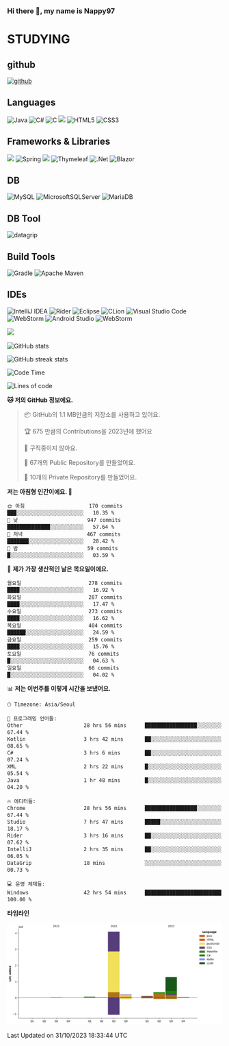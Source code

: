 ### Hi there 👋, my name is Nappy97

# STUDYING
## github
[<img src='https://cdn.jsdelivr.net/npm/simple-icons@3.0.1/icons/github.svg' alt='github' height='40'>](https://github.com/Nappy97)  

## Languages
![Java](https://img.shields.io/badge/java-%23ED8B00.svg?style=for-the-badge&logo=openjdk&logoColor=white) ![C#](https://img.shields.io/badge/c%23-%23239120.svg?style=for-the-badge&logo=c-sharp&logoColor=white) ![C](https://img.shields.io/badge/c-%2300599C.svg?style=for-the-badge&logo=c&logoColor=white) <img src="https://img.shields.io/badge/javascript-F7DF1E?style=for-the-badge&logo=javascript&logoColor=black"> ![HTML5](https://img.shields.io/badge/html5-%23E34F26.svg?style=for-the-badge&logo=html5&logoColor=white) ![CSS3](https://img.shields.io/badge/css3-%231572B6.svg?style=for-the-badge&logo=css3&logoColor=white)

## Frameworks & Libraries
<img src="https://img.shields.io/badge/bootstrap-7952B3?style=for-the-badge&logo=bootstrap&logoColor=white"> ![Spring](https://img.shields.io/badge/spring-%236DB33F.svg?style=for-the-badge&logo=spring&logoColor=white) <img src="https://img.shields.io/badge/jQuery-0769AD?style=for-the-badge&logo=jquery&logoColor=white"> ![Thymeleaf](https://img.shields.io/badge/Thymeleaf-%23005C0F.svg?style=for-the-badge&logo=Thymeleaf&logoColor=white) ![.Net](https://img.shields.io/badge/.NET-5C2D91?style=for-the-badge&logo=.net&logoColor=white) ![Blazor](https://img.shields.io/badge/blazor-%235C2D91.svg?style=for-the-badge&logo=blazor&logoColor=white)

## DB
![MySQL](https://img.shields.io/badge/mysql-%2300f.svg?style=for-the-badge&logo=mysql&logoColor=white) ![MicrosoftSQLServer](https://img.shields.io/badge/Microsoft%20SQL%20Server-CC2927?style=for-the-badge&logo=microsoft%20sql%20server&logoColor=white) ![MariaDB](https://img.shields.io/badge/MariaDB-003545?style=for-the-badge&logo=mariadb&logoColor=white)

## DB Tool
![datagrip](https://img.shields.io/badge/datagrip-9681EB?style=flat&logo=datagrip)

## Build Tools
![Gradle](https://img.shields.io/badge/Gradle-02303A.svg?style=for-the-badge&logo=Gradle&logoColor=white) ![Apache Maven](https://img.shields.io/badge/Apache%20Maven-C71A36?style=for-the-badge&logo=Apache%20Maven&logoColor=white)

## IDEs
![IntelliJ IDEA](https://img.shields.io/badge/IntelliJIDEA-000000.svg?style=for-the-badge&logo=intellij-idea&logoColor=white) ![Rider](https://img.shields.io/badge/Rider-000000.svg?style=for-the-badge&logo=Rider&logoColor=white&color=black&labelColor=crimson) ![Eclipse](https://img.shields.io/badge/Eclipse-FE7A16.svg?style=for-the-badge&logo=Eclipse&logoColor=white) ![CLion](https://img.shields.io/badge/CLion-black?style=for-the-badge&logo=clion&logoColor=white) ![Visual Studio Code](https://img.shields.io/badge/Visual%20Studio%20Code-0078d7.svg?style=for-the-badge&logo=visual-studio-code&logoColor=white) ![WebStorm](https://img.shields.io/badge/webstorm-143?style=for-the-badge&logo=webstorm&logoColor=white&color=black) ![Android Studio](https://img.shields.io/badge/Android%20Studio-3DDC84.svg?style=for-the-badge&logo=android-studio&logoColor=white) ![WebStorm](https://img.shields.io/badge/webstorm-143?style=for-the-badge&logo=webstorm&logoColor=white&color=black)

<div>
  <img  src="https://github-readme-stats.vercel.app/api/top-langs/?username=Nappy97&langs_count=8&exclude_repo=Example-deep-learning-from-scratch&layout=compact&line_height=24&hide_border=true&title_color=d88e82&card_width=280">
<div>
  
![GitHub stats](https://github-readme-stats.vercel.app/api?username=Nappy97&show_icons=true)  

![GitHub streak stats](https://github-readme-streak-stats.herokuapp.com/?user=Nappy97)  

<!--START_SECTION:waka-->
![Code Time](http://img.shields.io/badge/Code%20Time-942%20hrs%208%20mins-blue)

![Lines of code](https://img.shields.io/badge/%EC%A0%80%EB%8A%94%20%EC%97%AC%ED%83%9C%EA%B9%8C%EC%A7%80%20-6.1%20million%20%EC%A4%84%EC%9D%98%20%EC%BD%94%EB%93%9C%EB%A5%BC%20%EC%9E%91%EC%84%B1%ED%96%88%EC%96%B4%EC%9A%94.-blue)

**🐱 저의 GitHub 정보에요.** 

> 📦 GitHub의 1.1 MB만큼의 저장소를 사용하고 있어요. 
 > 
> 🏆 675 만큼의 Contributions을 2023년에 했어요
 > 
> 🚫 구직중이지 않아요.
 > 
> 📜 67개의 Public Repository를 만들었어요. 
 > 
> 🔑 10개의 Private Repository를 만들었어요. 
 > 
**저는 아침형 인간이에요. 🐤** 

```text
🌞 아침                     170 commits         ███░░░░░░░░░░░░░░░░░░░░░░   10.35 % 
🌆 낮　                     947 commits         ██████████████░░░░░░░░░░░   57.64 % 
🌃 저녁                     467 commits         ███████░░░░░░░░░░░░░░░░░░   28.42 % 
🌙 밤　                     59 commits          █░░░░░░░░░░░░░░░░░░░░░░░░   03.59 % 
```
📅 **제가 가장 생산적인 날은 목요일이에요.** 

```text
월요일                      278 commits         ████░░░░░░░░░░░░░░░░░░░░░   16.92 % 
화요일                      287 commits         ████░░░░░░░░░░░░░░░░░░░░░   17.47 % 
수요일                      273 commits         ████░░░░░░░░░░░░░░░░░░░░░   16.62 % 
목요일                      404 commits         ██████░░░░░░░░░░░░░░░░░░░   24.59 % 
금요일                      259 commits         ████░░░░░░░░░░░░░░░░░░░░░   15.76 % 
토요일                      76 commits          █░░░░░░░░░░░░░░░░░░░░░░░░   04.63 % 
일요일                      66 commits          █░░░░░░░░░░░░░░░░░░░░░░░░   04.02 % 
```


📊 **저는 이번주를 이렇게 시간을 보냈어요.** 

```text
🕑︎ Timezone: Asia/Seoul

💬 프로그래밍 언어들: 
Other                    28 hrs 56 mins      █████████████████░░░░░░░░   67.44 % 
Kotlin                   3 hrs 42 mins       ██░░░░░░░░░░░░░░░░░░░░░░░   08.65 % 
C#                       3 hrs 6 mins        ██░░░░░░░░░░░░░░░░░░░░░░░   07.24 % 
XML                      2 hrs 22 mins       █░░░░░░░░░░░░░░░░░░░░░░░░   05.54 % 
Java                     1 hr 48 mins        █░░░░░░░░░░░░░░░░░░░░░░░░   04.20 % 

🔥 에디터들: 
Chrome                   28 hrs 56 mins      █████████████████░░░░░░░░   67.44 % 
Studio                   7 hrs 47 mins       █████░░░░░░░░░░░░░░░░░░░░   18.17 % 
Rider                    3 hrs 16 mins       ██░░░░░░░░░░░░░░░░░░░░░░░   07.62 % 
IntelliJ                 2 hrs 35 mins       ██░░░░░░░░░░░░░░░░░░░░░░░   06.05 % 
DataGrip                 18 mins             ░░░░░░░░░░░░░░░░░░░░░░░░░   00.73 % 

💻 운영 체제들: 
Windows                  42 hrs 54 mins      █████████████████████████   100.00 % 
```

**타임라인**

![Lines of Code chart](https://raw.githubusercontent.com/Nappy97/Nappy97/main/assets/bar_graph.png)


 Last Updated on 31/10/2023 18:33:44 UTC
<!--END_SECTION:waka-->
